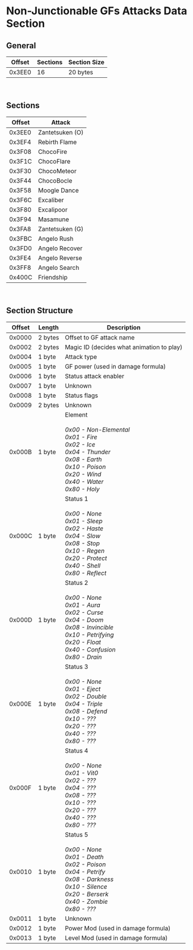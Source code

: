 # Non-Junctionable GFs Attacks Data Section
## General
| Offset        | Sections | Section Size |
| ------------- | ---------| -------------|
| 0x3EE0        | 16       | 20 bytes     |
<br/>

## Sections
| Offset        | Attack          |
| ------------- | ----------------|
| 0x3EE0        | Zantetsuken (O) |
| 0x3EF4        | Rebirth Flame   |
| 0x3F08        | ChocoFire       |
| 0x3F1C        | ChocoFlare      |
| 0x3F30        | ChocoMeteor     |
| 0x3F44        | ChocoBocle      |
| 0x3F58        | Moogle Dance    |
| 0x3F6C        | Excaliber       |
| 0x3F80        | Excalipoor      |
| 0x3F94        | Masamune        |
| 0x3FA8        | Zantetsuken (G) |
| 0x3FBC        | Angelo Rush     |
| 0x3FD0        | Angelo Recover  |
| 0x3FE4        | Angelo Reverse  |
| 0x3FF8        | Angelo Search   |
| 0x400C        | Friendship      |
<br/>

## Section Structure
| Offset        | Length        | Description           |
| ------------- | --------------| ---------------------------------- |
| 0x0000        | 2 bytes       | Offset to GF attack name                |
| 0x0002        | 2 bytes       | Magic ID (decides what animation to play)       |
| 0x0004        | 1 byte        | Attack type  |
| 0x0005        | 1 byte        | GF power (used in damage formula)|
| 0x0006        | 1 byte        | Status attack enabler  |
| 0x0007        | 1 byte        | Unknown  |
| 0x0008        | 1 byte        | Status flags  |
| 0x0009        | 2 bytes       | Unknown  |
| 0x000B        | 1 byte        | Element<br/><br/> *0x00 - Non-Elemental<br/> 0x01 - Fire<br/> 0x02 - Ice<br/> 0x04 - Thunder<br/> 0x08 - Earth<br/> 0x10 - Poison<br/> 0x20 - Wind<br/> 0x40 - Water<br/> 0x80 - Holy*  |
| 0x000C        | 1 byte         | Status 1<br/><br/> *0x00 - None<br/> 0x01 - Sleep<br/> 0x02 - Haste<br/> 0x04 - Slow<br/> 0x08 - Stop<br/> 0x10 - Regen<br/> 0x20 - Protect<br/> 0x40 - Shell<br/> 0x80 - Reflect*  |
| 0x000D        | 1 byte         | Status 2<br/><br/> *0x00 - None<br/> 0x01 - Aura<br/> 0x02 - Curse<br/> 0x04 - Doom<br/> 0x08 - Invincible<br/> 0x10 - Petrifying<br/> 0x20 - Float<br/> 0x40 - Confusion<br/> 0x80 - Drain*  |
| 0x000E        | 1 byte         | Status 3<br/><br/> *0x00 - None<br/> 0x01 - Eject<br/> 0x02 - Double<br/> 0x04 - Triple<br/> 0x08 - Defend<br/> 0x10 - ???<br/> 0x20 - ???<br/> 0x40 - ???<br/> 0x80 - ???*  |
| 0x000F        | 1 byte         | Status 4<br/><br/> *0x00 - None<br/> 0x01 - Vit0<br/> 0x02 - ???<br/> 0x04 - ???<br/> 0x08 - ???<br/> 0x10 - ???<br/> 0x20 - ???<br/> 0x40 - ???<br/> 0x80 - ???*  |
| 0x0010        | 1 byte         | Status 5<br/><br/> *0x00 - None<br/> 0x01 - Death<br/> 0x02 - Poison<br/> 0x04 - Petrify<br/> 0x08 - Darkness<br/> 0x10 - Silence<br/> 0x20 - Berserk<br/> 0x40 - Zombie<br/> 0x80 - ???*  |
| 0x0011        | 1 byte         | Unknown  |
| 0x0012        | 1 byte         | Power Mod (used in damage formula) |
| 0x0013        | 1 byte         | Level Mod (used in damage formula) |